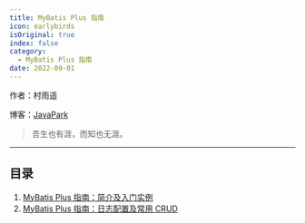 ```yaml
---
title: MyBatis Plus 指南
icon: earlybirds
isOriginal: true
index: false
category:
  - MyBatis Plus 指南
date: 2022-09-01
---
```

作者：村雨遥

博客：[JavaPark](https://cunyu1943.github.io/JavaPark)

>   吾生也有涯，而知也无涯。

---
## 目录


1. [MyBatis Plus 指南：简介及入门实例](2022-02-01-intro-and-quick-start.md)
2. [MyBatis Plus 指南：日志配置及常用 CRUD](2022-02-02-log-and-common-crud.md)